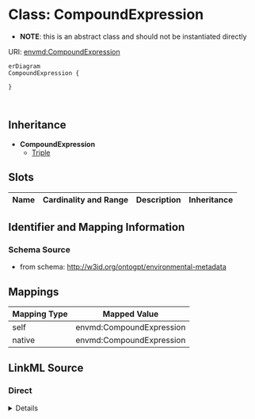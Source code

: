 

# Class: CompoundExpression


* __NOTE__: this is an abstract class and should not be instantiated directly


URI: [envmd:CompoundExpression](http://w3id.org/ontogpt/environmental-metadataCompoundExpression)



```mermaid
erDiagram
CompoundExpression {

}



```




## Inheritance
* **CompoundExpression**
    * [Triple](Triple.md)



## Slots

| Name | Cardinality and Range | Description | Inheritance |
| ---  | --- | --- | --- |









## Identifier and Mapping Information







### Schema Source


* from schema: http://w3id.org/ontogpt/environmental-metadata





## Mappings

| Mapping Type | Mapped Value |
| ---  | ---  |
| self | envmd:CompoundExpression |
| native | envmd:CompoundExpression |





## LinkML Source

<!-- TODO: investigate https://stackoverflow.com/questions/37606292/how-to-create-tabbed-code-blocks-in-mkdocs-or-sphinx -->

### Direct

<details>
```yaml
name: CompoundExpression
from_schema: http://w3id.org/ontogpt/environmental-metadata
abstract: true

```
</details>

### Induced

<details>
```yaml
name: CompoundExpression
from_schema: http://w3id.org/ontogpt/environmental-metadata
abstract: true

```
</details>